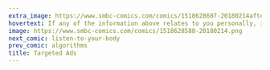 ```yaml
---
extra_image: https://www.smbc-comics.com/comics/1518628607-20180214after.png
hovertext: If any of the information above relates to you personally, it's because my comic-production algorithm was successful.
image: https://www.smbc-comics.com/comics/1518628588-20180214.png
next_comic: listen-to-your-body
prev_comic: algorithms
title: Targeted Ads
---
```


